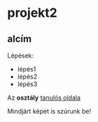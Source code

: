 # projekt2
## alcím
Lépések:
- lépés1
- lépés2
- lépés3

Az **osztály** [tanulós oldala](http:tanulas11320212022.bkata.repl.co)

Mindjárt képet is szúrunk be!
